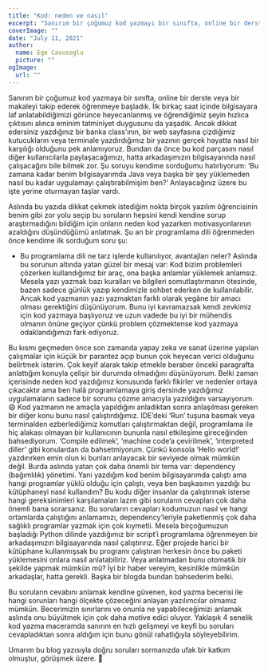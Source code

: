 ```yaml
---
title: "Kod: neden ve nasıl"
excerpt: "Sanırım bir çoğumuz kod yazmayı bir sınıfta, online bir derste veya bir makaleyi takip ederek öğrenmeye başladık. İlk birkaç saat içinde bilgisayara laf anlatabildiğimizi görünce heyecanlanmış ve öğrendiğimiz şeyin hızlıca çıktısını alınca eminim tatminiyet duygusunu da yaşadık..."
coverImage: ""
date: "July 11, 2021"
author:
  name: Ege Cavusoglu
  picture: ""
ogImage:
  url: ""
---
```


Sanırım bir çoğumuz kod yazmaya bir sınıfta, online bir derste veya bir makaleyi takip ederek öğrenmeye başladık. İlk birkaç saat içinde bilgisayara laf anlatabildiğimizi görünce heyecanlanmış ve öğrendiğimiz şeyin hızlıca çıktısını alınca eminim tatminiyet duygusunu da yaşadık. Ancak dikkat edersiniz yazdığınız bir banka class’ının, bir web sayfasına çizdiğimiz kutucukların veya terminale yazdırdığımız bir yazının gerçek hayatta nasıl bir karşılığı olduğunu pek anlamıyoruz. Bundan da önce bu kod parçasını nasıl diğer kullanıcılarla paylaşacağımızı, hatta arkadaşımızın bilgisayarında nasıl çalışacağını bile bilmek zor. Şu soruyu kendime sorduğumu hatırlıyorum: ‘Bu zamana kadar benim bilgisayarımda Java veya başka bir şey yüklemeden nasıl bu kadar uygulamayı çalıştırabilmişim ben?’ Anlayacağınız üzere bu işte yerine oturmayan taşlar vardı.

Aslında bu yazıda dikkat çekmek istediğim nokta birçok yazılım öğrencisinin benim gibi zor yolu seçip bu soruların hepsini kendi kendine sorup araştırmadığını bildiğim için onların neden kod yazarken motivasyonlarının azaldığını düşündüğümü anlatmak.
Şu an bir programlama dili öğrenmeden önce kendime ilk sorduğum soru şu:

- Bu programlama dili ne tarz işlerde kullanılıyor, avantajları neler?
  Aslında bu sorunun altında yatan güzel bir mesaj var: Kod bizim problemleri çözerken kullandığımız bir araç, ona başka anlamlar yüklemek anlamsız. Mesela yazı yazmak bazı kuralları ve bilgileri somutlaştırmanın ötesinde, bazen sadece günlük yazıp kendimizle sohbet ederken de kullanılabilir. Ancak kod yazmanın yazı yazmaktan farklı olarak yegâne bir amacı olması gerektiğini düşünüyorum. Bunu iyi kavramazsak kendi zevkimiz için kod yazmaya başlıyoruz ve uzun vadede bu iyi bir mühendis olmanın önüne geçiyor çünkü problem çözmektense kod yazmaya odaklandığımızı fark ediyoruz.

Bu kısmı geçmeden önce son zamanda yapay zeka ve sanat üzerine yapılan çalışmalar için küçük bir parantez açıp bunun çok heyecan verici olduğunu belirtmek isterim. Çok keyif alarak takip etmekle beraber önceki paragrafta anlattığım konuyla çelişir bir durumda olmadığını düşünüyorum. Belki zaman içerisinde neden kod yazdığımız konusunda farklı fikirler ve nedenler ortaya çıkacaktır ama ben halâ programlamaya giriş dersinde yazdığımız uygulamaların sadece bir sorunu çözme amacıyla yazıldığını varsayıyorum. 😄
Kod yazmanın ne amaçla yapıldığını anladıktan sonra anlaşılması gereken bir diğer konu bunu nasıl çalıştırdığımız. IDE’deki ‘Run’ tuşuna basmak veya terminalden ezberlediğimiz komutları çalıştırmaktan değil, programlama ile hiç alakası olmayan bir kullanıcının bununla nasıl etkileşime gireceğinden bahsediyorum. ‘Compile edilmek’, ‘machine code’a çevirilmek’, ‘interpreted diller’ gibi konulardan da bahsetmiyorum. Çünkü konsola ‘Hello world!’ yazdırırken emin olun ki bunları anlayacak bir seviyede olmak mümkün değil. Burda aslında yatan çok daha önemli bir tema var: dependency (bağımlılık) yönetimi. Yani yazdığım kod benim bilgisayarımda çalıştı ama hangi programlar yüklü olduğu için çalıştı, veya ben başkasının yazdığı bu kütüphaneyi nasıl kullandım? Bu kodu diğer insanlar da çalıştırmak isterse hangi gereksinimleri karşılamaları lazım gibi soruların cevapları çok daha önemli bana sorarsanız. Bu soruların cevapları kodumuzun nasıl ve hangi ortamlarda çalıştığını anlamamızı, dependency’leriyle paketlenmiş çok daha sağlıklı programlar yazmak için çok kıymetli. Mesela birçoğumuzun başladığı Python dilinde yazdığımız bir script’i programlama öğrenmeyen bir arkadaşımızın bilgisayarında nasıl çalıştırırız. Eğer projede harici bir kütüphane kullanmışsak bu programı çalıştıran herkesin önce bu paketi yüklemesini onlara nasıl anlatabiliriz. Veya anlatmadan bunu otomatik bir şekilde yapmak mümkün mü? İyi bir haber vereyim, kesinlikle mümkün arkadaşlar, hatta gerekli. Başka bir blogda bundan bahsederim belki.

Bu soruların cevabını anlamak kendine güvenen, kod yazma becerisi ile hangi sorunları hangi ölçekte çözeceğini anlayan yazılımcılar olmamız mümkün. Becerimizin sınırlarını ve onunla ne yapabileceğimizi anlamak aslında onu büyütmek için çok daha motive edici oluyor. Yaklaşık 4 senelik kod yazma maceramda sanırım en hızlı gelişmeyi ve keyfi bu soruları cevapladıktan sonra aldığım için bunu gönül rahatlığıyla söyleyebilirim.

Umarım bu blog yazısıyla doğru soruları sormanızda ufak bir katkım olmuştur, görüşmek üzere. 👋
